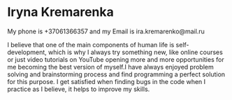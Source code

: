 <h1>Iryna Kremarenka</h1><p>My phone is +37061366357 and my Email is ira.kremarenko@mail.ru</p><p>I believe that one of the main components of human life is self-development, which is why I always try something new, like online courses or just video tutorials on YouTube opening more and more opportunities for me becoming the best version of myself.I have always enjoyed problem solving and brainstorming process and find programming a perfect solution for this purpose. I get satisfied when finding bugs in the code when I practice as I believe, it helps to improve my skills.</p>
